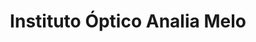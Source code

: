 ---
title: "Instituto Óptico Analia Melo"
url: /eldorado/instituto-optico-analia-melo/
shop: óptico
---